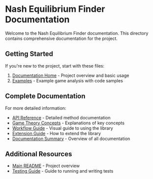 # Nash Equilibrium Finder Documentation

Welcome to the Nash Equilibrium Finder documentation. This directory contains comprehensive documentation for the project.

## Getting Started

If you're new to the project, start with these files:

1. [Documentation Home](index.md) - Project overview and basic usage
2. [Examples](examples.md) - Example game analysis with code samples

## Complete Documentation

For more detailed information:

- [API Reference](api_reference.md) - Detailed method documentation
- [Game Theory Concepts](concepts.md) - Explanations of key concepts
- [Workflow Guide](workflow.md) - Visual guide to using the library
- [Extension Guide](extending.md) - How to extend the library
- [Documentation Summary](summary.md) - Overview of all documentation

## Additional Resources

- [Main README](../README.md) - Project overview
- [Testing Guide](../tests/README.md) - Guide to running and writing tests
